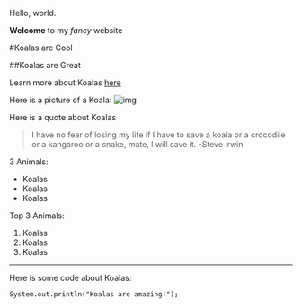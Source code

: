 Hello, world.

**Welcome** to my *fancy* website

#Koalas are Cool

##Koalas are Great

Learn more about Koalas [here](https://en.wikipedia.org/wiki/Koala)

Here is a picture of a Koala:
![img](https://i.guim.co.uk/img/media/15ab6aa002e3ec7318540d3f8acbc4b8e62d0768/1671_1333_4533_2721/master/4533.jpg?width=1200&height=900&quality=85&auto=format&fit=crop&s=785a535e25a1067249a5b5328bed86ce)

Here is a quote about Koalas
> I have no fear of losing my life 
> if I have to save a koala or a crocodile
> or a kangaroo or a snake, mate,
> I will save it.
> -Steve Irwin

3 Animals:
* Koalas
* Koalas
* Koalas

Top 3 Animals:
1. Koalas
2. Koalas
3. Koalas

---

Here is some code about Koalas:
```
System.out.println("Koalas are amazing!");
```
